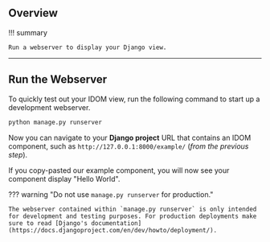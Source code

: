 ## Overview

!!! summary

    Run a webserver to display your Django view.

---

## Run the Webserver

To quickly test out your IDOM view, run the following command to start up a development webserver.

```bash linenums="0"
python manage.py runserver
```

Now you can navigate to your **Django project** URL that contains an IDOM component, such as `http://127.0.0.1:8000/example/` (_from the previous step_).

If you copy-pasted our example component, you will now see your component display "Hello World".

??? warning "Do not use `manage.py runserver` for production."

    The webserver contained within `manage.py runserver` is only intended for development and testing purposes. For production deployments make sure to read [Django's documentation](https://docs.djangoproject.com/en/dev/howto/deployment/).
